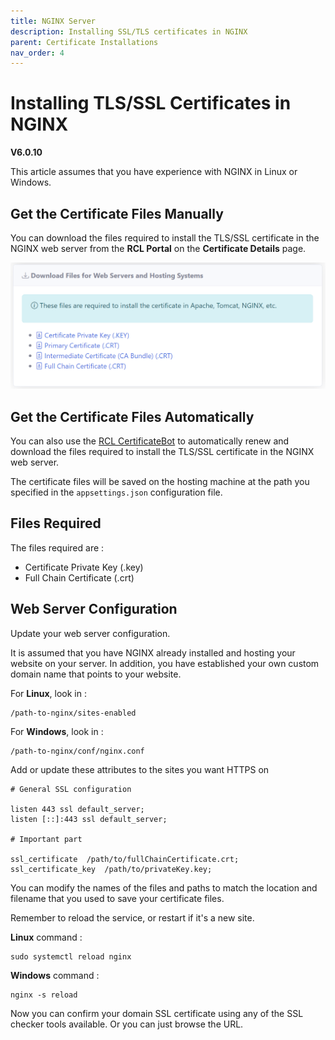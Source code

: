 ```yaml
---
title: NGINX Server
description: Installing SSL/TLS certificates in NGINX
parent: Certificate Installations
nav_order: 4
---
```


# Installing TLS/SSL Certificates in NGINX
**V6.0.10**

This article assumes that you have experience with NGINX in Linux or Windows.

## Get the Certificate Files Manually

You can download the files required to install the TLS/SSL certificate in the NGINX web server from the **RCL Portal** on the **Certificate Details** page.

![image](../images/certificate_installations/installation_files.png)

## Get the Certificate Files Automatically

You can also use the [RCL CertificateBot](../certbot/certbot) to automatically renew and download the files required to install the TLS/SSL certificate in the NGINX web server.

The certificate files will be saved on the hosting machine at the path you specified in the ``appsettings.json`` configuration file.

## Files Required

The files required are :

- Certificate Private Key (.key)
- Full Chain Certificate (.crt)

## Web Server Configuration

Update your web server configuration. 

It is assumed that you have NGINX already installed and hosting your website on your server. In addition, you have established your own custom domain name that points to your website.

For **Linux**, look in : 

```
/path-to-nginx/sites-enabled
``` 


For **Windows**, look in : 

``` 
/path-to-nginx/conf/nginx.conf
``` 

Add or update these attributes to the sites you want HTTPS on

```
# General SSL configuration

listen 443 ssl default_server;
listen [::]:443 ssl default_server;

# Important part

ssl_certificate  /path/to/fullChainCertificate.crt;
ssl_certificate_key  /path/to/privateKey.key;
```
You can modify the names of the files and paths to match the location and filename that you used to save your certificate files.

Remember to reload the service, or restart if it's a new site.

**Linux** command :
```
sudo systemctl reload nginx
```

**Windows** command :
```
nginx -s reload
```

Now you can confirm your domain SSL certificate using any of the SSL checker tools available. Or you can just browse the URL.